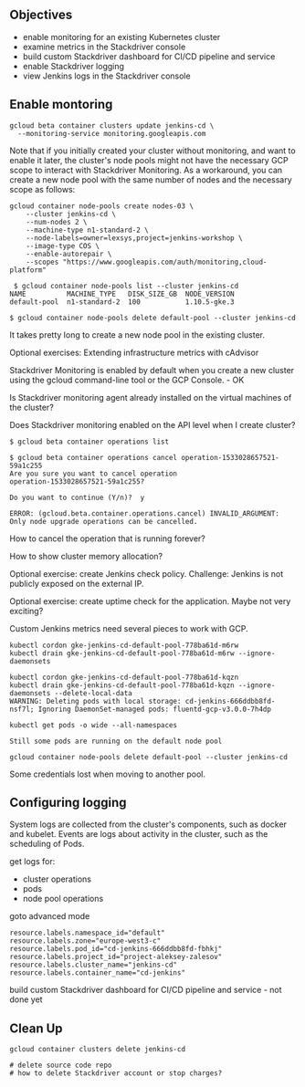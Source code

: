 Objectives
----------

- enable monitoring for an existing Kubernetes cluster
- examine metrics in the Stackdriver console
- build custom Stackdriver dashboard for CI/CD pipeline and service
- enable Stackdriver logging
- view Jenkins logs in the Stackdriver console

Enable montoring
----------------

```
gcloud beta container clusters update jenkins-cd \
  --monitoring-service monitoring.googleapis.com
```

Note that if you initially created your cluster without monitoring, and want to enable it later, the cluster's node pools might not have the necessary GCP scope to interact with Stackdriver Monitoring. As a workaround, you can create a new node pool with the same number of nodes and the necessary scope as follows:

```
gcloud container node-pools create nodes-03 \
    --cluster jenkins-cd \
    --num-nodes 2 \
    --machine-type n1-standard-2 \
    --node-labels=owner=lexsys,project=jenkins-workshop \
    --image-type COS \
    --enable-autorepair \
    --scopes "https://www.googleapis.com/auth/monitoring,cloud-platform"
 
 $ gcloud container node-pools list --cluster jenkins-cd
NAME          MACHINE_TYPE   DISK_SIZE_GB  NODE_VERSION
default-pool  n1-standard-2  100           1.10.5-gke.3

$ gcloud container node-pools delete default-pool --cluster jenkins-cd
```

It takes pretty long to create a new node pool in the existing cluster.

Optional exercises: Extending infrastructure metrics with cAdvisor

Stackdriver Monitoring is enabled by default when you create a new cluster using the gcloud command-line tool or the GCP Console. - OK

Is Stackdriver monitoring agent already installed on the virtual machines of the cluster?

Does Stackdriver monitoring enabled on the API level when I create cluster?

```
$ gcloud beta container operations list

$ gcloud beta container operations cancel operation-1533028657521-59a1c255
Are you sure you want to cancel operation
operation-1533028657521-59a1c255?

Do you want to continue (Y/n)?  y

ERROR: (gcloud.beta.container.operations.cancel) INVALID_ARGUMENT: Only node upgrade operations can be cancelled.
```

How to cancel the operation that is running forever?

How to show cluster memory allocation?

Optional exercise: create Jenkins check policy. Challenge: Jenkins is not publicly exposed on the external IP.

Optional exercise: create uptime check for the application. Maybe not very exciting?

Custom Jenkins metrics need several pieces to work with GCP.

```
kubectl cordon gke-jenkins-cd-default-pool-778ba61d-m6rw
kubectl drain gke-jenkins-cd-default-pool-778ba61d-m6rw --ignore-daemonsets

kubectl cordon gke-jenkins-cd-default-pool-778ba61d-kqzn
kubectl drain gke-jenkins-cd-default-pool-778ba61d-kqzn --ignore-daemonsets --delete-local-data
WARNING: Deleting pods with local storage: cd-jenkins-666ddbb8fd-nsf7l; Ignoring DaemonSet-managed pods: fluentd-gcp-v3.0.0-7h4dp

kubectl get pods -o wide --all-namespaces

Still some pods are running on the default node pool

gcloud container node-pools delete default-pool --cluster jenkins-cd
```

Some credentials lost when moving to another pool.

Configuring logging
-------------------

System logs are collected from the cluster's components, such as docker and kubelet. Events are logs about activity in the cluster, such as the scheduling of Pods.

get logs for:

- cluster operations
- pods
- node pool operations

goto advanced mode

```
resource.labels.namespace_id="default"
resource.labels.zone="europe-west3-c"
resource.labels.pod_id="cd-jenkins-666ddbb8fd-fbhkj"
resource.labels.project_id="project-aleksey-zalesov"
resource.labels.cluster_name="jenkins-cd"
resource.labels.container_name="cd-jenkins"
```

build custom Stackdriver dashboard for CI/CD pipeline and service - not done yet

Clean Up
--------

```
gcloud container clusters delete jenkins-cd

# delete source code repo
# how to delete Stackdriver account or stop charges?
```
